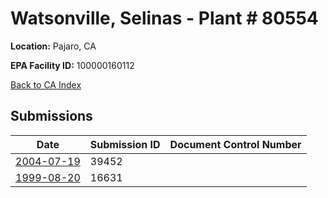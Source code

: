 # Watsonville, Selinas - Plant # 80554

**Location:** Pajaro, CA

**EPA Facility ID:** 100000160112

[Back to CA Index](../../index.md)

## Submissions

| Date | Submission ID | Document Control Number |
|------|--------------|-------------------------|
| [2004-07-19](submissions/39452.md) | 39452 |  |
| [1999-08-20](submissions/16631.md) | 16631 |  |
